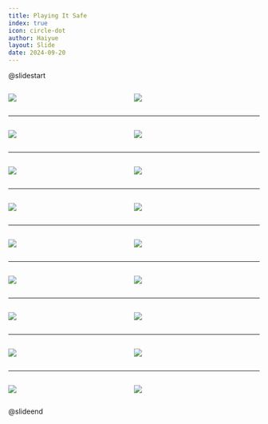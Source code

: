 ```yaml
---
title: Playing It Safe
index: true
icon: circle-dot
author: Haiyue
layout: Slide
date: 2024-09-20
---
```

 
@slidestart

<div style="display:flex">
<div style="flex:1">

![](/data/english/reading/Level-K/Playing%20It%20Safe/001.png)
</div>
<div style="flex:1">

![](/data/english/reading/Level-K/Playing%20It%20Safe/002.png)
</div>
</div>

---

<div style="display:flex">
<div style="flex:1">

![](/data/english/reading/Level-K/Playing%20It%20Safe/003.png)
</div>
<div style="flex:1">

![](/data/english/reading/Level-K/Playing%20It%20Safe/004.png)
</div>
</div>

---

<div style="display:flex">
<div style="flex:1">

![](/data/english/reading/Level-K/Playing%20It%20Safe/005.png)
</div>
<div style="flex:1">

![](/data/english/reading/Level-K/Playing%20It%20Safe/006.png)
</div>
</div>

---

<div style="display:flex">
<div style="flex:1">

![](/data/english/reading/Level-K/Playing%20It%20Safe/007.png)
</div>
<div style="flex:1">

![](/data/english/reading/Level-K/Playing%20It%20Safe/008.png)
</div>
</div>

---

<div style="display:flex">
<div style="flex:1">

![](/data/english/reading/Level-K/Playing%20It%20Safe/009.png)
</div>
<div style="flex:1">

![](/data/english/reading/Level-K/Playing%20It%20Safe/010.png)
</div>
</div>

---

<div style="display:flex">
<div style="flex:1">

![](/data/english/reading/Level-K/Playing%20It%20Safe/011.png)
</div>
<div style="flex:1">

![](/data/english/reading/Level-K/Playing%20It%20Safe/012.png)
</div>
</div>

---

<div style="display:flex">
<div style="flex:1">

![](/data/english/reading/Level-K/Playing%20It%20Safe/013.png)
</div>
<div style="flex:1">

![](/data/english/reading/Level-K/Playing%20It%20Safe/014.png)
</div>
</div>

---

<div style="display:flex">
<div style="flex:1">

![](/data/english/reading/Level-K/Playing%20It%20Safe/015.png)
</div>
<div style="flex:1">

![](/data/english/reading/Level-K/Playing%20It%20Safe/016.png)
</div>
</div>

---

<div style="display:flex">
<div style="flex:1">

![](/data/english/reading/Level-K/Playing%20It%20Safe/017.png)
</div>
<div style="flex:1">

![](/data/english/reading/Level-K/Playing%20It%20Safe/018.png)
</div>
</div>

@slideend